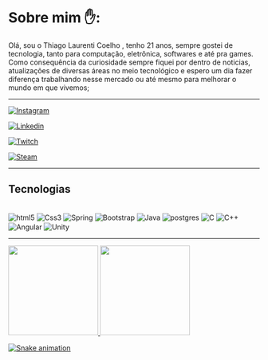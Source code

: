 # Sobre mim ✋:  
Olá, sou o Thiago Laurenti Coelho , tenho 21 anos, sempre gostei de tecnologia, tanto para computação, eletrônica, softwares e até pra games. Como consequência da curiosidade sempre fiquei por dentro de noticias, atualizações de diversas áreas no meio tecnológico e espero um dia fazer diferença trabalhando nesse mercado ou até mesmo para melhorar o mundo em que vivemos;

<hr>

[![Instagram](https://img.shields.io/badge/Instagram-E4405F?style=for-the-badge&logo=instagram&logoColor=white)](https://www.instagram.com/thi_laurenti_/)

[![Linkedin](https://img.shields.io/badge/LinkedIn-0077B5?style=for-the-badge&logo=linkedin&logoColor=white)](https://www.linkedin.com/in/thiago-laurenti-coelho-49b80220a/)

[![Twitch](https://img.shields.io/badge/Twitch-9146FF?style=for-the-badge&logo=twitch&logoColor=white)](https://www.twitch.tv/eh0thigas)

[![Steam](https://img.shields.io/badge/Steam-000000?style=for-the-badge&logo=steam&logoColor=white)](https://steamcommunity.com/profiles/76561199169239495/)

<hr>

## Tecnologias
<div style="display: inline_block"><br/>
    <img align="center" alt="html5" src="https://img.shields.io/badge/HTML5-E34F26?style=for-the-badge&logo=html5&logoColor=white" />
    <img align="center" alt="Css3" src="https://img.shields.io/badge/CSS3-1572B6?style=for-the-badge&logo=css3&logoColor=white" />
    <img align="center" alt="Spring" src="https://img.shields.io/badge/Spring-6DB33F?style=for-the-badge&logo=spring&logoColor=white" />
    <img align="center" alt="Bootstrap" src="https://img.shields.io/badge/Bootstrap-563D7C?style=for-the-badge&logo=bootstrap&logoColor=white">
    <img align="center" alt="Java" src="https://img.shields.io/badge/Java-ED8B00?style=for-the-badge&logo=java&logoColor=white" />
    <img align="center" alt="postgres" src="https://img.shields.io/badge/PostgreSQL-316192?style=for-the-badge&logo=postgresql&logoColor=white"/>
    <img align="center" alt="C" src="https://img.shields.io/badge/C-00599C?style=for-the-badge&logo=c&logoColor=white" />
    <img align="center" alt="C++" src="https://img.shields.io/badge/C%2B%2B-00599C?style=for-the-badge&logo=c%2B%2B&logoColor=white" />
     <img align="center" alt="Angular" src="https://img.shields.io/badge/Angular-DD0031?style=for-the-badge&logo=angular&logoColor=white" />
     <img align="center" alt="Unity" src="https://img.shields.io/badge/Unity-100000?style=for-the-badge&logo=unity&logoColor=white" />
</div>

<hr>

<div>
<a href="https://github.com/Eh0Thigas">
<img height="180em" src="https://github-readme-stats.vercel.app/api/top-langs/?username=Eh0Thigas&layout=compact&langs_count=7&theme=tokyonight"/>
<img height="180em" src="https://github-readme-stats.vercel.app/api?username=Eh0Thigas&show_icons=true&theme=tokyonight&include_all_commits=true&count_private=true"/>
</div>

![Snake animation](https://github.com/Eh0Thigas/Eh0Thigas/blob/output/github-contribution-grid-snake.svg)
